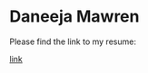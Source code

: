 <h1>Daneeja Mawren</h1>

Please find the link to my resume:

[link](https://github.com/Dmawren/resume)

